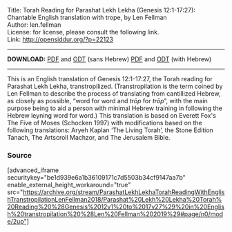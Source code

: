 <html>
<head></head>
<body>
Title: Torah Reading for Parashat Lekh Lekha (Genesis 12:1-17:27): Chantable English translation with trope, by Len Fellman<br />
Author: len.fellman<br />
License: for license, please consult the following link.<br />
Link: <a href="http://opensiddur.org/?p=22123">http://opensiddur.org/?p=22123</a>
<p />
<hr />

<style type="text/css" media="all">.printfriendly {display: none!important;}</style>

<strong>DOWNLOAD:</strong> 
<a href="https://archive.org/download/ParashatLekhLekhaTorahReadingWithEnglishTranstropilationLenFellman2018/Parashat%20Lekh%20Lekha%20Torah%20Reading%20%28Genesis%2012v1%20to%2017v27%29%20in%20English%20transtropilation%20%28Len%20Fellman%202019%29%20-%20english%20only.pdf">PDF</a> and <a href="https://archive.org/download/ParashatLekhLekhaTorahReadingWithEnglishTranstropilationLenFellman2018/Parashat%20Lekh%20Lekha%20Torah%20Reading%20%28Genesis%2012v1%20to%2017v27%29%20in%20English%20transtropilation%20%28Len%20Fellman%202019%29%20-%20english%20only.odt">ODT</a> (sans Hebrew) 
<a href="https://archive.org/download/ParashatLekhLekhaTorahReadingWithEnglishTranstropilationLenFellman2018/Parashat%20Lekh%20Lekha%20Torah%20Reading%20%28Genesis%2012v1%20to%2017v27%29%20in%20English%20transtropilation%20%28Len%20Fellman%202019%29.pdf">PDF</a> and <a href="https://archive.org/download/ParashatLekhLekhaTorahReadingWithEnglishTranstropilationLenFellman2018/Parashat%20Lekh%20Lekha%20Torah%20Reading%20%28Genesis%2012v1%20to%2017v27%29%20in%20English%20transtropilation%20%28Len%20Fellman%202019%29.odt">ODT</a> (with Hebrew)


<hr />

This is an English translation of Genesis 12:1-17:27, the Torah reading for Parashat Lekh Lekha, transtropilized. (Transtropilation is the term coined by Len Fellman to describe the process of translating from cantillized Hebrew, as closely as possible, “word for word and <em>trōp</em> for <em>trōp</em>”, with the main purpose being to aid a person with minimal Hebrew training in following the Hebrew leyning word for word.) This translation is based on Everett Fox's The Five of Moses (Schocken 1997) with modifications based on the following translations: Aryeh Kaplan ‘The Living Torah’, the Stone Edition Tanach, The Artscroll Machzor, and The Jerusalem Bible.


<h3>Source</h3>

[advanced_iframe securitykey="be1d939e6a1b36109171c7d5503b34cf9147aa7b" enable_external_height_workaround="true" src="https://archive.org/stream/ParashatLekhLekhaTorahReadingWithEnglishTranstropilationLenFellman2018/Parashat%20Lekh%20Lekha%20Torah%20Reading%20%28Genesis%2012v1%20to%2017v27%29%20in%20English%20transtropilation%20%28Len%20Fellman%202019%29#page/n0/mode/2up"]

</body>
</html>